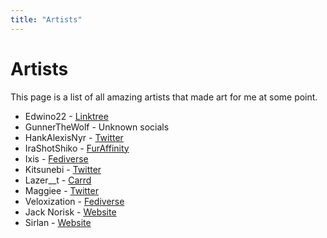 ```yaml
---
title: "Artists"
---
```


# Artists

This page is a list of all amazing artists that made art for me at some point.

 - Edwino22 - [Linktree](https://linktr.ee/edwino22)
 - GunnerTheWolf - Unknown socials
 - HankAlexisNyr - [Twitter](https://twitter.jae.su/hankalexisnyr)
 - IraShotShiko - [FurAffinity](https://www.furaffinity.net/user/irashotshiko/)
 - Ixis - [Fediverse](https://meow.social/@moon)
 - Kitsunebi - [Twitter](https://twitter.jae.su/Kitsugambas)
 - Lazer__t - [Carrd](https://lazer-t.carrd.co/)
 - Maggiee - [Twitter](https://twitter.jae.su/bingus_enjoyer)
 - Veloxization - [Fediverse](https://pettingzoo.co/@Veloxization)
 - Jack Norisk - [Website](https://jacknorisk.art)
 - Sirlan - [Website](https://sirlan-tomma.neocities.org)
